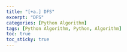 ```yaml
---
title: "[+a.] DFS"
excerpt: "DFS"
categories: [Python Algorithm]
tags: [Python Algorithm, Python, Algorithm]
toc: true
toc_sticky: true
---
```

